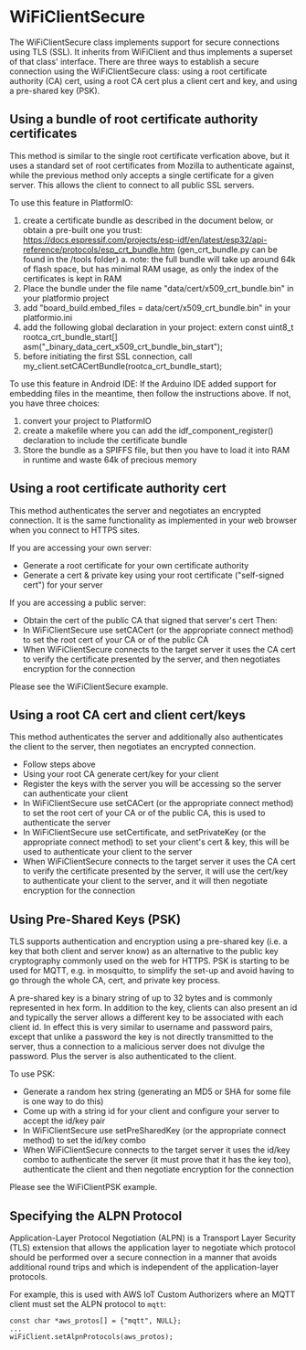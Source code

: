 WiFiClientSecure
================

The WiFiClientSecure class implements support for secure connections using TLS (SSL).
It inherits from WiFiClient and thus implements a superset of that class' interface.
There are three ways to establish a secure connection using the WiFiClientSecure class:
using a root certificate authority (CA) cert, using a root CA cert plus a client cert and key,
and using a pre-shared key (PSK).

Using a bundle of root certificate authority certificates 
---------------------------------------------------------
This method is similar to the single root certificate verfication above, but it uses a standard set of 
root certificates from Mozilla to authenticate against, while the previous method only accepts a single 
certificate for a given server. This allows the client to connect to all public SSL servers.

To use this feature in PlatformIO:
1. create a certificate bundle as described in the document below, or obtain a pre-built one you trust:
https://docs.espressif.com/projects/esp-idf/en/latest/esp32/api-reference/protocols/esp_crt_bundle.htm 
(gen_crt_bundle.py can be found in the /tools folder)
   a. note: the full bundle will take up around 64k of flash space, but has minimal RAM usage, as only
      the index of the certificates is kept in RAM
2. Place the bundle under the file name "data/cert/x509_crt_bundle.bin" in your platformio project
3. add "board_build.embed_files = data/cert/x509_crt_bundle.bin" in your platformio.ini
4. add the following global declaration in your project:
   extern const uint8_t rootca_crt_bundle_start[] asm("_binary_data_cert_x509_crt_bundle_bin_start");
5. before initiating the first SSL connection, call
   my_client.setCACertBundle(rootca_crt_bundle_start);

To use this feature in Android IDE:
If the Arduino IDE added support for embedding files in the meantime, then follow the instructions above.
If not, you have three choices:
1. convert your project to PlatformIO
2. create a makefile where you can add the idf_component_register() declaration to include the certificate bundle
3. Store the bundle as a SPIFFS file, but then you have to load it into RAM in runtime and waste 64k of precious memory

Using a root certificate authority cert
---------------------------------------
This method authenticates the server and negotiates an encrypted connection.
It is the same functionality as implemented in your web browser when you connect to HTTPS sites.

If you are accessing your own server:
- Generate a root certificate for your own certificate authority
- Generate a cert & private key using your root certificate ("self-signed cert") for your server

If you are accessing a public server:
- Obtain the cert of the public CA that signed that server's cert
Then:
- In WiFiClientSecure use setCACert (or the appropriate connect method) to set the root cert of your
  CA or of the public CA
- When WiFiClientSecure connects to the target server it uses the CA cert to verify the certificate
  presented by the server, and then negotiates encryption for the connection

Please see the WiFiClientSecure example.

Using a root CA cert and client cert/keys
-----------------------------------------
This method authenticates the server and additionally also authenticates
the client to the server, then negotiates an encrypted connection.

- Follow steps above
- Using your root CA generate cert/key for your client
- Register the keys with the server you will be accessing so the server can authenticate your client
- In WiFiClientSecure use setCACert (or the appropriate connect method) to set the root cert of your
  CA or of the public CA, this is used to authenticate the server
- In WiFiClientSecure use setCertificate, and setPrivateKey (or the appropriate connect method) to
  set your client's cert & key, this will be used to authenticate your client to the server
- When WiFiClientSecure connects to the target server it uses the CA cert to verify the certificate
  presented by the server, it will use the cert/key to authenticate your client to the server, and
  it will then negotiate encryption for the connection

Using Pre-Shared Keys (PSK)
---------------------------

TLS supports authentication and encryption using a pre-shared key (i.e. a key that both client and
server know) as an alternative to the public key cryptography commonly used on the web for HTTPS.
PSK is starting to be used for MQTT, e.g. in mosquitto, to simplify the set-up and avoid having to
go through the whole CA, cert, and private key process.

A pre-shared key is a binary string of up to 32 bytes and is commonly represented in hex form. In
addition to the key, clients can also present an id and typically the server allows a different key
to be associated with each client id. In effect this is very similar to username and password pairs,
except that unlike a password the key is not directly transmitted to the server, thus a connection to a
malicious server does not divulge the password. Plus the server is also authenticated to the client.

To use PSK:
- Generate a random hex string (generating an MD5 or SHA for some file is one way to do this)
- Come up with a string id for your client and configure your server to accept the id/key pair
- In WiFiClientSecure use setPreSharedKey (or the appropriate connect method) to
  set the id/key combo
- When WiFiClientSecure connects to the target server it uses the id/key combo to authenticate the
  server (it must prove that it has the key too), authenticate the client and then negotiate
  encryption for the connection

Please see the WiFiClientPSK example.

Specifying the ALPN Protocol
----------------------------

Application-Layer Protocol Negotiation (ALPN) is a Transport Layer Security (TLS) extension that allows 
the application layer to negotiate which protocol should be performed over a secure connection in a manner 
that avoids additional round trips and which is independent of the application-layer protocols.

For example, this is used with AWS IoT Custom Authorizers where an MQTT client must set the ALPN protocol to ```mqtt```: 

```
const char *aws_protos[] = {"mqtt", NULL};
...
wiFiClient.setAlpnProtocols(aws_protos);
```
